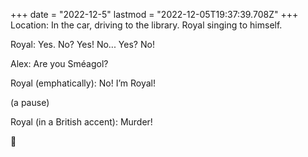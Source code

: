 +++
date = "2022-12-5"
lastmod = "2022-12-05T19:37:39.708Z"
+++
Location: In the car, driving to the library. Royal singing to himself.

Royal: Yes. No? Yes! No... Yes? No!

Alex: Are you Sméagol?

Royal (emphatically): No! I’m Royal!

(a pause)

Royal (in a British accent): Murder!

🤣